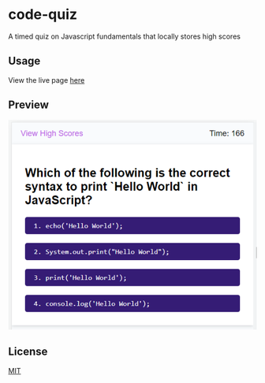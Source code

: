 # code-quiz
A timed quiz on Javascript fundamentals that locally stores high scores

## Usage
View the live page [here](https://alexbishopbootcamp.github.io/code-quiz/)

## Preview
![preview image](https://github.com/alexbishopbootcamp/code-quiz/blob/main/preview.png?raw=true)

## License
[MIT](https://choosealicense.com/licenses/mit/)